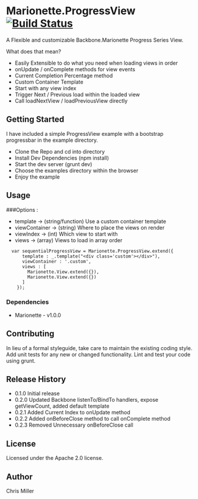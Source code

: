 # Marionette.ProgressView [![Build Status](https://api.travis-ci.org/iamchrismiller/Marionette.ProgressView.png?branch=master)](https://api.travis-ci.org/iamchrismiller/Marionette.ProgressView.png?branch=master)

A Flexible and customizable Backbone.Marionette Progress Series View.

What does that mean?

  - Easily Extensible to do what you need when loading views in order
  - onUpdate / onComplete methods for view events
  - Current Completion Percentage method
  - Custom Container Template
  - Start with any view index
  - Trigger Next / Previous load within the loaded view
  - Call loadNextView / loadPreviousView directly

## Getting Started

  I have included a simple ProgressView example with a bootstrap progressbar in the example directory.

  - Clone the Repo and cd into directory
  - Install Dev Dependencies (npm install)
  - Start the dev server (grunt dev)
  - Choose the examples directory within the browser
  - Enjoy the example

## Usage

  ###Options :

   - template -> (string/function) Use a custom container template
   - viewContainer -> (string) Where to place the views on render
   - viewIndex -> (int) Which view to start with
   - views -> (array) Views to load in array order

  ```
    var sequentialProgressView = Marionette.ProgressView.extend({
        template : _.template("<div class='custom'></div>"),
        viewContainer : '.custom',
        views : [
          Marionette.View.extend({}),
          Marionette.View.extend({})
        ]
      });
  ```

### Dependencies

- Marionette - v1.0.0

## Contributing

In lieu of a formal styleguide, take care to maintain the existing coding style. Add unit tests for any new or changed functionality. Lint and test your code using grunt.

## Release History

- 0.1.0 Initial release
- 0.2.0 Updated Backbone listenTo/BindTo handlers, expose getViewCount, added default template
- 0.2.1 Added Current Index to onUpdate method
- 0.2.2 Added onBeforeClose method to call onComplete method
- 0.2.3 Removed Unnecessary onBeforeClose call

## License

Licensed under the Apache 2.0 license.

## Author

Chris Miller

